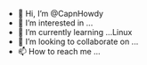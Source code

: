 - 👋 Hi, I’m @CapnHowdy
- 👀 I’m interested in ...
- 🌱 I’m currently learning ...Linux
- 💞️ I’m looking to collaborate on ...
- 📫 How to reach me ...

<!---
CapnHowdy/CapnHowdy is a ✨ special ✨ repository because its `README.md` (this file) appears on your GitHub profile.
You can click the Preview link to take a look at your changes.
--->
